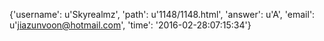{'username': u'Skyrealmz', 'path': u'1148/1148.html', 'answer': u'A', 'email': u'jiazunvoon@hotmail.com', 'time': '2016-02-28:07:15:34'}